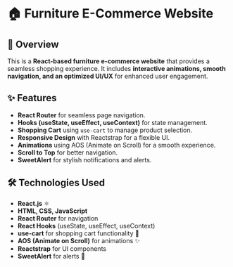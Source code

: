 # 🏠 Furniture E-Commerce Website

## 🚀 Overview
This is a **React-based furniture e-commerce website** that provides a seamless shopping experience. It includes **interactive animations, smooth navigation, and an optimized UI/UX** for enhanced user engagement.

## ✨ Features
- **React Router** for seamless page navigation.
- **Hooks (useState, useEffect, useContext)** for state management.
- **Shopping Cart** using `use-cart` to manage product selection.
- **Responsive Design** with Reactstrap for a flexible UI.
- **Animations** using AOS (Animate on Scroll) for a smooth experience.
- **Scroll to Top** for better navigation.
- **SweetAlert** for stylish notifications and alerts.

## 🛠️ Technologies Used
- **React.js** ⚛️
- **HTML, CSS, JavaScript**
- **React Router** for navigation
- **React Hooks** (useState, useEffect, useContext)
- **use-cart** for shopping cart functionality 🛒
- **AOS (Animate on Scroll)** for animations ✨
- **Reactstrap** for UI components
- **SweetAlert** for alerts 🎉
